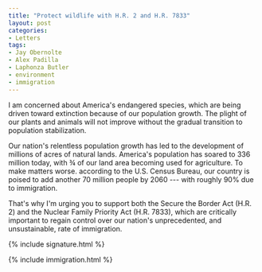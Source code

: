 ```yaml
---
title: "Protect wildlife with H.R. 2 and H.R. 7833"
layout: post
categories:
- Letters
tags:
- Jay Obernolte
- Alex Padilla
- Laphonza Butler
- environment
- immigration
---
```


I am concerned about America's endangered species, which are being driven toward extinction because of our population growth. The plight of our plants and animals will not improve without the gradual transition to population stabilization.

Our nation's relentless population growth has led to the development of millions of acres of natural lands. America's population has soared to 336 million today, with ¾ of our land area becoming used for agriculture. To make matters worse. according to the U.S. Census Bureau, our country is poised to add another 70 million people by 2060 --- with roughly 90% due to immigration.

That's why I'm urging you to support both the Secure the Border Act (H.R. 2) and the Nuclear Family Priority Act (H.R. 7833), which are critically important to regain control over our nation's unprecedented, and unsustainable, rate of immigration.

{% include signature.html %}

{% include immigration.html %}

